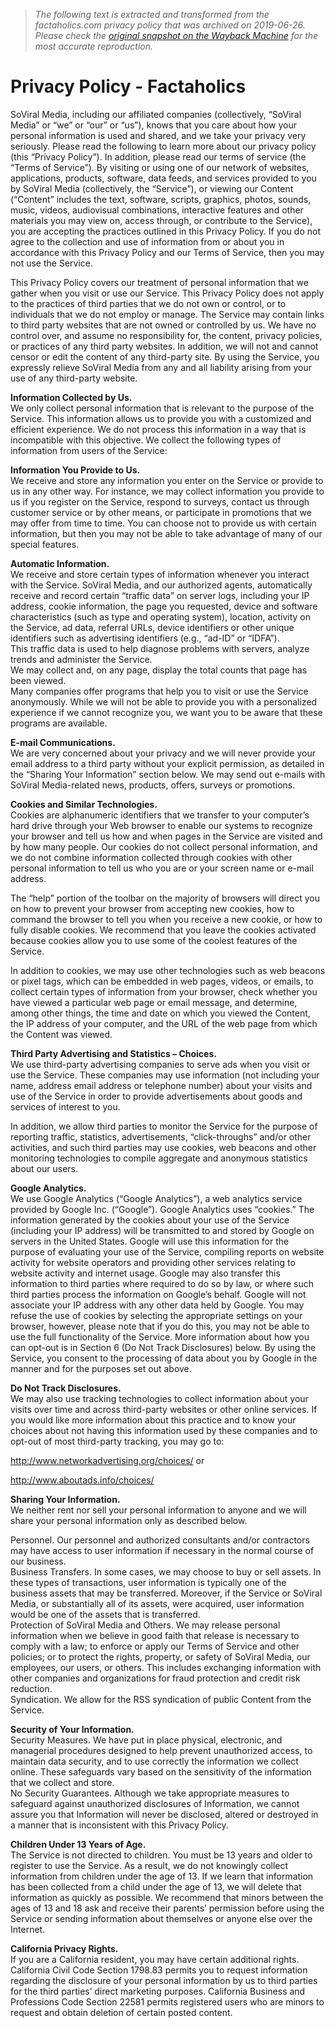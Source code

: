 > *The following text is extracted and transformed from the factaholics.com privacy policy that was archived on 2019-06-26. Please check the [original snapshot on the Wayback Machine](https://web.archive.org/web/20190626035446id_/http%3A//factaholics.com/privacy) for the most accurate reproduction.*

# Privacy Policy - Factaholics

SoViral Media, including our affiliated companies (collectively, “SoViral Media” or “we” or “our” or “us”), knows that you care about how your personal information is used and shared, and we take your privacy very seriously. Please read the following to learn more about our privacy policy (this “Privacy Policy”). In addition, please read our terms of service (the “Terms of Service”). By visiting or using one of our network of websites, applications, products, software, data feeds, and services provided to you by SoViral Media (collectively, the “Service”), or viewing our Content (“Content” includes the text, software, scripts, graphics, photos, sounds, music, videos, audiovisual combinations, interactive features and other materials you may view on, access through, or contribute to the Service), you are accepting the practices outlined in this Privacy Policy. If you do not agree to the collection and use of information from or about you in accordance with this Privacy Policy and our Terms of Service, then you may not use the Service.

This Privacy Policy covers our treatment of personal information that we gather when you visit or use our Service. This Privacy Policy does not apply to the practices of third parties that we do not own or control, or to individuals that we do not employ or manage. The Service may contain links to third party websites that are not owned or controlled by us. We have no control over, and assume no responsibility for, the content, privacy policies, or practices of any third party websites. In addition, we will not and cannot censor or edit the content of any third-party site. By using the Service, you expressly relieve SoViral Media from any and all liability arising from your use of any third-party website.

**Information Collected by Us.**  
We only collect personal information that is relevant to the purpose of the Service. This information allows us to provide you with a customized and efficient experience. We do not process this information in a way that is incompatible with this objective. We collect the following types of information from users of the Service:

**Information You Provide to Us.**  
We receive and store any information you enter on the Service or provide to us in any other way. For instance, we may collect information you provide to us if you register on the Service, respond to surveys, contact us through customer service or by other means, or participate in promotions that we may offer from time to time. You can choose not to provide us with certain information, but then you may not be able to take advantage of many of our special features.

**Automatic Information.**  
We receive and store certain types of information whenever you interact with the Service. SoViral Media, and our authorized agents, automatically receive and record certain “traffic data” on server logs, including your IP address, cookie information, the page you requested, device and software characteristics (such as type and operating system), location, activity on the Service, ad data, referral URLs, device identifiers or other unique identifiers such as advertising identifiers (e.g., “ad-ID” or “IDFA”).  
This traffic data is used to help diagnose problems with servers, analyze trends and administer the Service.  
We may collect and, on any page, display the total counts that page has been viewed.  
Many companies offer programs that help you to visit or use the Service anonymously. While we will not be able to provide you with a personalized experience if we cannot recognize you, we want you to be aware that these programs are available.

**E-mail Communications.**  
We are very concerned about your privacy and we will never provide your email address to a third party without your explicit permission, as detailed in the “Sharing Your Information” section below. We may send out e-mails with SoViral Media-related news, products, offers, surveys or promotions.

**Cookies and Similar Technologies.**  
Cookies are alphanumeric identifiers that we transfer to your computer’s hard drive through your Web browser to enable our systems to recognize your browser and tell us how and when pages in the Service are visited and by how many people. Our cookies do not collect personal information, and we do not combine information collected through cookies with other personal information to tell us who you are or your screen name or e-mail address.

The “help” portion of the toolbar on the majority of browsers will direct you on how to prevent your browser from accepting new cookies, how to command the browser to tell you when you receive a new cookie, or how to fully disable cookies. We recommend that you leave the cookies activated because cookies allow you to use some of the coolest features of the Service.

In addition to cookies, we may use other technologies such as web beacons or pixel tags, which can be embedded in web pages, videos, or emails, to collect certain types of information from your browser, check whether you have viewed a particular web page or email message, and determine, among other things, the time and date on which you viewed the Content, the IP address of your computer, and the URL of the web page from which the Content was viewed.

**Third Party Advertising and Statistics – Choices.**  
We use third-party advertising companies to serve ads when you visit or use the Service. These companies may use information (not including your name, address email address or telephone number) about your visits and use of the Service in order to provide advertisements about goods and services of interest to you.

In addition, we allow third parties to monitor the Service for the purpose of reporting traffic, statistics, advertisements, “click-throughs” and/or other activities, and such third parties may use cookies, web beacons and other monitoring technologies to compile aggregate and anonymous statistics about our users.

**Google Analytics.**  
We use Google Analytics (“Google Analytics”), a web analytics service provided by Google Inc. (“Google”). Google Analytics uses “cookies.” The information generated by the cookies about your use of the Service (including your IP address) will be transmitted to and stored by Google on servers in the United States. Google will use this information for the purpose of evaluating your use of the Service, compiling reports on website activity for website operators and providing other services relating to website activity and internet usage. Google may also transfer this information to third parties where required to do so by law, or where such third parties process the information on Google’s behalf. Google will not associate your IP address with any other data held by Google. You may refuse the use of cookies by selecting the appropriate settings on your browser, however, please note that if you do this, you may not be able to use the full functionality of the Service. More information about how you can opt-out is in Section 6 (Do Not Track Disclosures) below. By using the Service, you consent to the processing of data about you by Google in the manner and for the purposes set out above.

**Do Not Track Disclosures.**  
We may also use tracking technologies to collect information about your visits over time and across third-party websites or other online services. If you would like more information about this practice and to know your choices about not having this information used by these companies and to opt-out of most third-party tracking, you may go to:

http://www.networkadvertising.org/choices/ or

http://www.aboutads.info/choices/

**Sharing Your Information.**  
We neither rent nor sell your personal information to anyone and we will share your personal information only as described below.

Personnel. Our personnel and authorized consultants and/or contractors may have access to user information if necessary in the normal course of our business.  
Business Transfers. In some cases, we may choose to buy or sell assets. In these types of transactions, user information is typically one of the business assets that may be transferred. Moreover, if the Service or SoViral Media, or substantially all of its assets, were acquired, user information would be one of the assets that is transferred.  
Protection of SoViral Media and Others. We may release personal information when we believe in good faith that release is necessary to comply with a law; to enforce or apply our Terms of Service and other policies; or to protect the rights, property, or safety of SoViral Media, our employees, our users, or others. This includes exchanging information with other companies and organizations for fraud protection and credit risk reduction.  
Syndication. We allow for the RSS syndication of public Content from the Service.

**Security of Your Information.**  
Security Measures. We have put in place physical, electronic, and managerial procedures designed to help prevent unauthorized access, to maintain data security, and to use correctly the information we collect online. These safeguards vary based on the sensitivity of the information that we collect and store.  
No Security Guarantees. Although we take appropriate measures to safeguard against unauthorized disclosures of Information, we cannot assure you that Information will never be disclosed, altered or destroyed in a manner that is inconsistent with this Privacy Policy.

**Children Under 13 Years of Age.**  
The Service is not directed to children. You must be 13 years and older to register to use the Service. As a result, we do not knowingly collect information from children under the age of 13. If we learn that information has been collected from a child under the age of 13, we will delete that information as quickly as possible. We recommend that minors between the ages of 13 and 18 ask and receive their parents’ permission before using the Service or sending information about themselves or anyone else over the Internet.

**California Privacy Rights.**  
If you are a California resident, you may have certain additional rights. California Civil Code Section 1798.83 permits you to request information regarding the disclosure of your personal information by us to third parties for the third parties’ direct marketing purposes. California Business and Professions Code Section 22581 permits registered users who are minors to request and obtain deletion of certain posted content.
